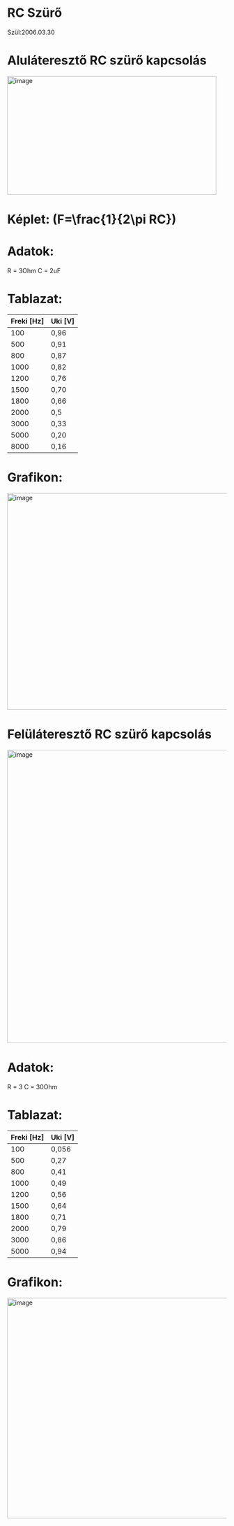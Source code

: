 # RC Szürő
Szül:2006.03.30

# Aluláteresztő RC szürő kapcsolás

<img width="480" height="272" alt="image" src="https://github.com/user-attachments/assets/35ae3212-3224-4dea-b95a-c6817170ee71" />

# Képlet: \(F=\frac{1}{2\pi RC}\) 

# Adatok:

R = 3Ohm
C = 2uF
# Tablazat:
| Freki [Hz] | Uki [V] |
|------------| --------|
|    100     | 0,96    |
|    500     | 0,91    |
|    800     | 0,87    |
|    1000    | 0,82    |
|    1200    | 0,76    |
|    1500    | 0,70    |
|    1800    | 0,66    |
|    2000    | 0,5     |
|    3000    | 0,33    |
|    5000    | 0,20    |
|    8000    | 0,16    |

# Grafikon:
<img width="773" height="496" alt="image" src="https://github.com/user-attachments/assets/037d5ab7-88a2-496f-9e73-ec6adcc16fa9" />

# Felüláteresztő RC szürő kapcsolás
<img width="1028" height="671" alt="image" src="https://github.com/user-attachments/assets/f094311d-aa21-4001-a7ca-33384a39ba39" />

# Adatok:

R = 3
C = 30Ohm

# Tablazat:
| Freki [Hz] | Uki [V] |
|------------| --------|
|    100     | 0,056   |
|    500     | 0,27   |
|    800     | 0,41    |
|    1000    | 0,49    |
|    1200    | 0,56    |
|    1500    | 0,64   |
|    1800    | 0,71    |
|    2000    | 0,79     |
|    3000    | 0,86    |
|    5000    | 0,94   |

# Grafikon:
<img width="781" height="505" alt="image" src="https://github.com/user-attachments/assets/dcea2cd1-d211-4a98-b006-fdc08527520a" />





